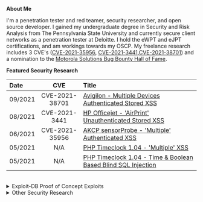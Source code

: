__About Me__

I'm a penetration tester and red teamer, security researcher, and open source developer. I gained my undergraduate degree in Security and Risk Analysis from The Pennsylvania State University and currently secure client networks as a penetration tester at Deloitte. I hold the eWPT and eJPT certifications, and am workings towards my OSCP. My freelance research includes 3 CVE's ([CVE-2021-35956](https://nvd.nist.gov/vuln/detail/CVE-2021-35956), [CVE-2021-3441](https://nvd.nist.gov/vuln/detail/CVE-2021-3441),[CVE-2021-38701](https://nvd.nist.gov/vuln/detail/CVE-2021-38701)) and a nomination to the [Motorola Solutions Bug Bounty Hall of Fame](https://www.motorolasolutions.com/en_us/about/security-vulnerability/hall-of-fame.html).

__Featured Security Research__

| Date | CVE | Title |
| :---	| :---:	| :---|
| 09/2021 | CVE-2021-38701| [Avigilon - Multiple Devices Authenticated Stored XSS](https://support.avigilon.com/s/feed/0D54y00006l9eCMCAY?language=en_US)  | 
| 08/2021 | CVE-2021-3441 | [HP Officejet - 'AirPrint' Unauthenticated Stored XSS](https://tbutler.org/2021/04/29/hp-officejet-4630)|
| 06/2021 | CVE-2021-35956 | [AKCP sensorProbe - 'Multiple' Authenticated XSS](https://tbutler.org/2021/06/28/cve-2021-35956)| 
| 05/2021 | N/A | [PHP Timeclock 1.04 - 'Multiple' XSS](https://www.exploit-db.com/exploits/49853)| 
| 05/2021 | N/A | [PHP Timeclock 1.04 - Time & Boolean Based Blind SQL Injection](https://www.exploit-db.com/exploits/49849) |   

<br>

<details>
<summary>Exploit-DB Proof of Concept Exploits</summary>
<br>
<ul> 
  <li> <a href="https://www.exploit-db.com/exploits/50227"> CVE-2021-3441 HP OfficeJet 4630/7110 MYM1FN2025AR/2117A - Stored Cross-Site Scripting (XSS) </a></li>
  <li> <a href="https://www.exploit-db.com/exploits/50080">CVE-2021-3595 AKCP sensorProbe SPX476 - 'Multiple' Cross-Site Scripting (XSS)</a></li>
  <li> <a href="https://www.exploit-db.com/exploits/49853"> PHP Timeclock 1.04 - 'Multiple' Cross Site Scripting (XSS) </a></li>
  <li> <a href="https://www.exploit-db.com/exploits/48874"> TimeClock Software 1.01 0 - (Authenticated) Time-Based SQL Injection  </a></li>
  <li> <a href="https://www.exploit-db.com/exploits/49849"> PHP Timeclock 1.04 - Time and Boolean Based Blind SQL Injection </a></li>
  <li> <a href="https://www.exploit-db.com/exploits/48874"> TimeClock Software 1.01 0 - (Authenticated) Time-Based SQL Injection </a></li>
<ul>
</details>

<details>
<summary>Other Security Research</summary>
<br>
<ul> 
  <li> <a href="https://github.com/Miodec/monkeytype/issues/1348"> MonkeyType.com - `Self` Cross Site Scripting (XSS) via Word History </a></li>
  <li> <a href="https://hackerone.com/tcbutler320?type=user">BlockFi - Undisclosed Vulnerability </a></li>
  <li> <a href="https://tbutler.org/assets/pdf/Butler,Tyler-MAID-Hinge-BBR.pdf"> Hinge - Modification of Assumed-Immutable Data  </a></li>
  <li> <a href="https://www.exploit-db.com/exploits/48874"> TimeClock Software 1.01 0 - (Authenticated) Time-Based SQL Injection  </a></li>
  <li> <a href="https://huntr.dev/bounties/1-other-Miodec/monkeytype/"> Authentication Bypass by Spoofing in Miodec/monkeytype </a></li>
  <li> <a href="https://github.com/Miodec/monkeytype/issues/1476"> MonkeyType.com - Stored Cross-Site Scripting (XSS) via Tribe Chat  </a></li>
<ul>
</details>

